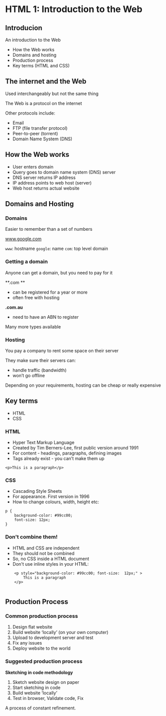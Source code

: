 #  HTML 1: Introduction to the Web



##  Introducion

An introduction to the Web

- How the Web works
- Domains and hosting
- Production process
- Key terms (HTML and CSS)



##  The internet and the Web

Used interchangeably but not the same thing

The Web is a protocol on the internet

Other protocols include:
- Email
- FTP (file transfer protocol)
- Peer-to-peer (torrent)
- Domain Name System (DNS)



##  How the Web works

*   User enters domain
*   Query goes to domain name system (DNS) server 
*   DNS server returns IP address 
*   IP address points to web host (server)
*   Web host returns actual website 



## Domains and Hosting

###  Domains

Easier to remember than a set of numbers

www.google.com

`www`: hostname
`google`: name
`com`: top level domain



###  Getting a domain

Anyone can get a domain, but you need to pay for it

**.com **  
- can be registered for a year or more
- often free with hosting

**.com.au**
- need to have an ABN to register

Many more types available



###  Hosting

You pay a company to rent some space on their server

They make sure their servers can:  
- handle traffic (bandwidth) 
- won’t go offline 

Depending on your requirements, hosting can be cheap or really expensive



## Key terms

*   HTML
*   CSS



###  HTML

- Hyper Text Markup Language
- Created by Tim Berners-Lee, first public version around 1991
- For content - headings, paragraphs, defining images
- Tags already exist - you can’t make them up

```
<p>This is a paragraph</p>
```



###  CSS

- Cascading Style Sheets
- For appearance. First version in 1996
- How to change colours, width, height etc:
```
p {  
    background-color: #99cc00;  
    font-size: 12px;  
}
```



###  Don't combine them!

- HTML and CSS are independent
- They should not be combined 
- So, no CSS inside a HTML document
- Don't use inline styles in your HTML:

```
    <p style="background-color: #99cc00; font-size:  12px;" >
        This is a paragraph
    </p>
    
```



## Production Process


###  Common production process

1. Design flat website
2. Build website ‘locally’ (on your own computer) 
3. Upload to development server and test
4. Fix any issues
5. Deploy website to the world



###  Suggested production process 

**Sketching in code methodology**

1. Sketch website design on paper
2. Start sketching in code
3. Build website ‘locally’ 
4. Test in browser, Validate code, Fix

A process of constant refinement.


            